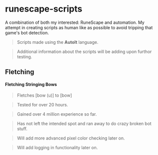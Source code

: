 # runescape-scripts
A combination of both my interested: RuneScape and automation. My attempt in creating scripts as human like as possible to avoid tripping that game's bot detection.

> Scripts made using the __AutoIt__ language.

> Additional information about the scripts will be adding upon furthor testing.

## Fletching

#### Fletching Stringing Bows
> Fletches [bow (u)] to [bow]

> Tested for over 20 hours.

> Gained over 4 million experience so far.

> Has not left the intended spot and ran away to do crazy broken bot stuff.

> Will add more advanced pixel color checking later on.

> Will add logging in functionality later on.